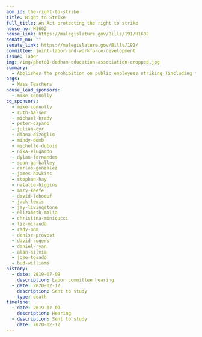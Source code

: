 ```yaml
---
aom_id: the-right-to-strike
title: Right to Strike
full_title: An Act protecting the right to strike
house_no: H1602
house_link: https://malegislature.gov/Bills/191/H1602
senate_no: ""
senate_link: https://malegislature.gov/Bills/191/
committee: joint-labor-and-workforce-development
issue: labor
img: /img/photo1-dedham-education-association-cropped.jpg
summary:
  - Abolishes the prohibition on public employees striking (including teachers)
orgs:
  - Mass Teachers
house_lead_sponsors:
  - mike-connolly
co_sponsors:
  - mike-connolly
  - ruth-balser
  - michael-brady
  - peter-capano
  - julian-cyr
  - diana-dizoglio
  - mindy-domb
  - michelle-dubois
  - nika-elugardo
  - dylan-fernandes
  - sean-garballey
  - carlos-gonzalez
  - james-hawkins
  - stephan-hay
  - natalie-higgins
  - mary-keefe
  - david-leboeuf
  - jack-lewis
  - jay-livingstone
  - elizabeth-malia
  - christina-minicucci
  - liz-miranda
  - rady-mom
  - denise-provost
  - david-rogers
  - daniel-ryan
  - alan-silvia
  - jose-tosado
  - bud-williams
history:
  - date: 2019-07-09
    description: Labor committee hearing
  - date: 2020-02-12
    description: Sent to study
    type: death
timeline:
  - date: 2019-07-09
    description: Hearing
  - description: Sent to study
    date: 2020-02-12
---
```

